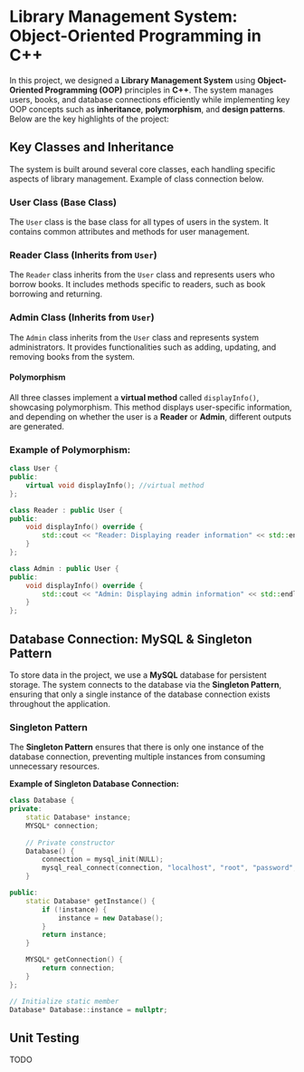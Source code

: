 # Library Management System: Object-Oriented Programming in C++

In this project, we designed a **Library Management System** using **Object-Oriented Programming (OOP)** principles in **C++**. The system manages users, books, and database connections efficiently while implementing key OOP concepts such as **inheritance**, **polymorphism**, and **design patterns**. Below are the key highlights of the project:

## Key Classes and Inheritance

The system is built around several core classes, each handling specific aspects of library management. Example of class connection below.

### User Class (Base Class)
The `User` class is the base class for all types of users in the system. It contains common attributes and methods for user management.

### Reader Class (Inherits from `User`)
The `Reader` class inherits from the `User` class and represents users who borrow books. It includes methods specific to readers, such as book borrowing and returning.

### Admin Class (Inherits from `User`)
The `Admin` class inherits from the `User` class and represents system administrators. It provides functionalities such as adding, updating, and removing books from the system.

#### Polymorphism
All three classes implement a **virtual method** called `displayInfo()`, showcasing polymorphism. This method displays user-specific information, and depending on whether the user is a **Reader** or **Admin**, different outputs are generated.

### Example of Polymorphism:

```cpp
class User {
public:
    virtual void displayInfo(); //virtual method
};

class Reader : public User {
public:
    void displayInfo() override {
        std::cout << "Reader: Displaying reader information" << std::endl;
    }
};

class Admin : public User {
public:
    void displayInfo() override {
        std::cout << "Admin: Displaying admin information" << std::endl;
    }
};
```
## Database Connection: MySQL & Singleton Pattern
To store data in the project, we use a **MySQL** database for persistent storage. The system connects to the database via the **Singleton Pattern**, ensuring that only a single instance of the database connection exists throughout the application.

### Singleton Pattern
The **Singleton Pattern** ensures that there is only one instance of the database connection, preventing multiple instances from consuming unnecessary resources.

**Example of Singleton Database Connection:**
```cpp
class Database {
private:
    static Database* instance;
    MYSQL* connection;
    
    // Private constructor
    Database() {
        connection = mysql_init(NULL);
        mysql_real_connect(connection, "localhost", "root", "password", "library", 0, NULL, 0);
    }

public:
    static Database* getInstance() {
        if (!instance) {
            instance = new Database();
        }
        return instance;
    }

    MYSQL* getConnection() {
        return connection;
    }
};

// Initialize static member
Database* Database::instance = nullptr;
```
## Unit Testing
TODO
